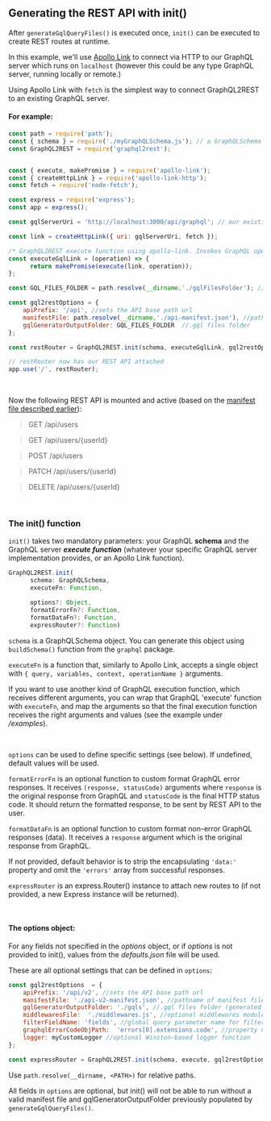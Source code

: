 ## Generating the REST API with init()

After `generateGqlQueryFiles()` is executed once, `init()` can be executed to create REST routes at runtime.

In this example, we'll use [Apollo Link](https://www.apollographql.com/docs/link/links/http/) to connect via HTTP to our GraphQL server which runs on `localhost` (however this could be any type GraphQL server, running locally or remote.)

Using Apollo Link with `fetch` is the simplest way to connect GraphQL2REST to an existing GraphQL server.


#### For example:
```js
const path = require('path');
const { schema } = require('./myGraphQLSchema.js'); // a GraphQLSchema object
const GraphQL2REST = require('graphql2rest');


const { execute, makePromise } = require('apollo-link');
const { createHttpLink } = require('apollo-link-http');
const fetch = require('node-fetch');

const express = require('express');
const app = express();

const gqlServerUri = 'http://localhost:3000/api/graphql'; // our existing GraphQL server

const link = createHttpLink({ uri: gqlServerUri, fetch });

/* GraphQL2REST execute function using apollo-link. Invokes GraphQL operation against gqlServerUri via node-fetch */
const executeGqlLink = (operation) => {
      return makePromise(execute(link, operation));
};

const GQL_FILES_FOLDER = path.resolve(__dirname,'./gqlFilesFolder'); // folder previously generated by generateGqlQueryFiles()

const gql2restOptions = {
	apiPrefix: '/api', //sets the API base path url
	manifestFile: path.resolve(__dirname,'./api-manifest.json'), //pathname of manifest file. Default is ./manifest.json
	gqlGeneratorOutputFolder: GQL_FILES_FOLDER  //.gql files folder
};

const restRouter = GraphQL2REST.init(schema, executeGqlLink, gql2restOptions);

// restRouter now has our REST API attached
app.use('/', restRouter);


```

<br>

Now the following REST API is mounted and active (based on the [manifest file described earlier](manifest-example.json)):

> GET /api/users

> GET /api/users/{userId}

> POST /api/users

> PATCH /api/users/{userId}

> DELETE /api/users/{userId}

<br>

### The init() function


`init()` takes two mandatory parameters: your GraphQL **schema** and the GraphQL server ***execute function*** (whatever your specific GraphQL server implementation provides, or an Apollo Link function).

```ts
GraphQL2REST.init(
      schema: GraphQLSchema,
      executeFn: Function,

      options?: Object,
      formatErrorFn?: Function,
      formatDataFn?: Function,
      expressRouter?: Function)
```
`schema` is a GraphQLSchema object. You can generate this object using `buildSchema()` function from the `graphql` package.

`executeFn` is a function that, similarly to Apollo Link, accepts a single object with `{ query, variables, context, operationName }` arguments.

 If you want to use another kind of GraphQL execution function, which receives different arguments, you can wrap that GraphQL 'execute' function with `executeFn`, and map the arguments so that the final execution function receives the right arguments and values (see the example under */examples*).

 <br>

`options` can be used to define specific settings (see below). If undefined, default values will be used.


`formatErrorFn` is an optional function to custom format GraphQL error responses. It receives `(response, statusCode)` arguments where `response` is the original response from GraphQL and `statusCode` is the final HTTP status code. It should return the formatted response, to be sent by REST API to the user.

`formatDataFn` is an optional function to custom format non-error GraphQL responses (data). It receives a `response` argument which is the original response from GraphQL.

If not provided, default behavior is to strip the encapsulating `'data:'` property and omit the `'errors'` array from successful responses.

`expressRouter` is an express.Router() instance to attach new routes to (if not provided, a new Express instance will be returned).

<br>

#### The options object:
For any fields not specified in the *options* object, or if *options* is not provided to init(), values from the *defaults.json* file will be used.

These are all optional settings that can be defined in `options`:
```js
const gql2restOptions  = {
	apiPrefix: '/api/v2', //sets the API base path url
	manifestFile: './api-v2-manifest.json', //pathname of manifest file
	gqlGeneratorOutputFolder: './gqls', //.gql files folder (generated by generateGqlQueryFiles())
	middlewaresFile:  './middlewares.js', //optional middlewares module for modifying requests
	filterFieldName: 'fields', //global query parameter name for filtering (default is 'fields')
	graphqlErrorCodeObjPath:  'errors[0].extensions.code', //property name for GraphQL error code for error mapping
	logger: myCustomLogger //optional Winston-based logger function
};

const expressRouter = GraphQL2REST.init(schema, execute, gql2restOptions);
```
Use ``path.resolve(__dirname, <PATH>)`` for relative paths.

All fields in `options` are optional, but init() will not be able to run without a valid manifest file and gqlGeneratorOutputFolder previously populated by `generateGqlQueryFiles()`.

